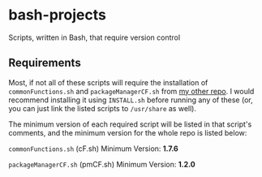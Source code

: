# bash-projects
Scripts, written in Bash, that require version control

## Requirements
Most, if not all of these scripts will require the installation of `commonFunctions.sh` and `packageManagerCF.sh` from [my other repo](https://github.com/mrmusic25/linux-pref "Linux-pref"). I would recommend installing it using `INSTALL.sh` before running any of these (or, you can just link the listed scripts to `/usr/share` as well).

The minimum version of each required script will be listed in that script's comments, and the minimum version for the whole repo is listed below:

`commonFunctions.sh` (cF.sh) Minimum Version: __1.7.6__

`packageManagerCF.sh` (pmCF.sh) Minimum Version: __1.2.0__
